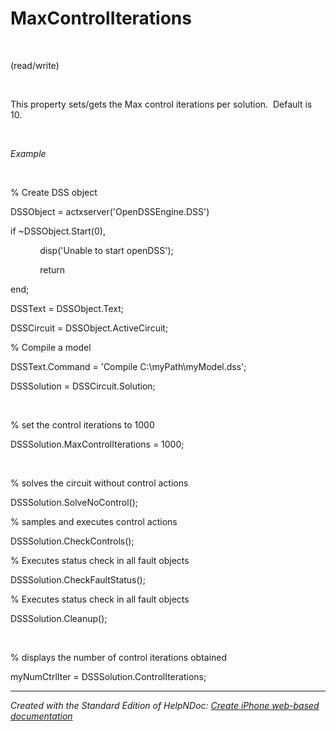 # MaxControlIterations

&nbsp;

(read/write)

&nbsp;

This property sets/gets the Max control iterations per solution.&nbsp; Default is 10.

&nbsp;

*Example*

&nbsp;

% Create DSS object

DSSObject = actxserver('OpenDSSEngine.DSS')

if ~DSSObject.Start(0),

&nbsp; &nbsp; &nbsp; &nbsp; &nbsp; &nbsp; disp('Unable to start openDSS');

&nbsp; &nbsp; &nbsp; &nbsp; &nbsp; &nbsp; return

end;

DSSText = DSSObject.Text;

DSSCircuit = DSSObject.ActiveCircuit;

% Compile a model &nbsp; &nbsp;

DSSText.Command = 'Compile C:\\myPath\\myModel.dss';

DSSSolution = DSSCircuit.Solution;

&nbsp;

% set the control iterations to 1000

DSSSolution.MaxControlIterations = 1000;&nbsp;

&nbsp;

% solves the circuit without control actions

DSSSolution.SolveNoControl();&nbsp;

% samples and executes control actions

DSSSolution.CheckControls();

% Executes status check in all fault objects

DSSSolution.CheckFaultStatus();

% Executes status check in all fault objects

DSSSolution.Cleanup();

&nbsp;

% displays the number of control iterations obtained

myNumCtrlIter = DSSSolution.ControlIterations;
***
_Created with the Standard Edition of HelpNDoc: [Create iPhone web-based documentation](<https://www.helpndoc.com/feature-tour/iphone-website-generation>)_
